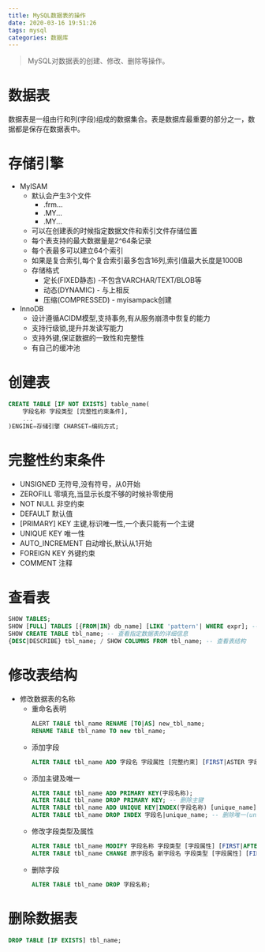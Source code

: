```yaml
---
title: MySQL数据表的操作
date: 2020-03-16 19:51:26
tags: mysql
categories: 数据库
---
```

>MySQL对数据表的创建、修改、删除等操作。

<!--more-->
# 数据表
数据表是一组由行和列(字段)组成的数据集合。表是数据库最重要的部分之一，数据都是保存在数据表中。

# 存储引擎
- MyISAM
  * 默认会产生3个文件
     + .frm...
     + .MY...
     + .MY...
  * 可以在创建表的时候指定数据文件和索引文件存储位置
  * 每个表支持的最大数据量是2^64条记录
  * 每个表最多可以建立64个索引
  * 如果是复合索引,每个复合索引最多包含16列,索引值最大长度是1000B
  * 存储格式
    + 定长(FIXED静态) -不包含VARCHAR/TEXT/BLOB等
    + 动态(DYNAMIC) - 与上相反
    + 压缩(COMPRESSED) - myisampack创建
- InnoDB
  * 设计遵循ACIDM模型,支持事务,有从服务崩溃中恢复的能力
  * 支持行级锁,提升并发读写能力
  * 支持外键,保证数据的一致性和完整性
  * 有自己的缓冲池

# 创建表
```sql
CREATE TABLE [IF NOT EXISTS] table_name(
    字段名称 字段类型 [完整性约束条件],
    ...
)ENGINE=存储引擎 CHARSET=编码方式;
```

# 完整性约束条件
- UNSIGNED 无符号,没有符号，从0开始
- ZEROFILL 零填充,当显示长度不够的时候补零使用
- NOT NULL 非空约束
- DEFAULT 默认值
- [PRIMARY] KEY 主键,标识唯一性,一个表只能有一个主键
- UNIQUE KEY 唯一性
- AUTO_INCREMENT 自动增长,默认从1开始
- FOREIGN KEY 外键约束
- COMMENT 注释


# 查看表
```sql
SHOW TABLES;
SHOW [FULL] TABLES [{FROM|IN} db_name] [LIKE 'pattern'| WHERE expr]; -- 完整方式
SHOW CREATE TABLE tbl_name; -- 查看指定数据表的详细信息
{DESC|DESCRIBE} tbl_name; / SHOW COLUMNS FROM tbl_name; -- 查看表结构 
```

# 修改表结构
- 修改数据表的名称
  * 重命名表明
    ```sql
    ALERT TABLE tbl_name RENAME [TO|AS] new_tbl_name;
    RENAME TABLE tbl_name TO new tbl_name;
    ```
  * 添加字段
    ```sql
    ALTER TABLE tbl_name ADD 字段名 字段属性 [完整约束] [FIRST|ASTER 字段名];
    ```
  * 添加主键及唯一
    ```sql
    ALTER TABLE tbl_name ADD PRIMARY KEY(字段名称);
    ALTER TABLE tbl_name DROP PRIMARY KEY; -- 删除主键
    ALTER TABLE tbl_name ADD UNIQUE KEY|INDEX(字段名称) [unique_name];
    ALTER TABLE tbl_name DROP INDEX 字段名|unique_name; -- 删除唯一(unique_name默认是字段名)
    ```  
  * 修改字段类型及属性
    ```sql
    ALTER TABLE tbl_name MODIFY 字段名称 字段类型 [字段属性] [FIRST|AFTER 字段名称];
    ALTER TABLE tbl_name CHANGE 原字段名 新字段名 字段类型 [字段属性] [FIRST|AFTER 字段名称]; -- 可以重命名字段名称
    ```  
  * 删除字段
     ```sql
     ALTER TABLE tbl_name DROP 字段名称;
     ``` 

# 删除数据表
```sql
DROP TABLE [IF EXISTS] tbl_name;
```
